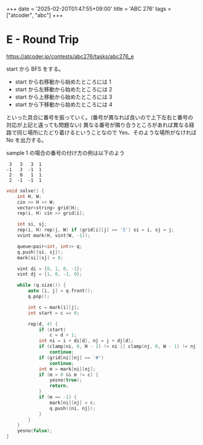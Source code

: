 +++
date = '2025-02-20T01:47:55+09:00'
title = 'ABC 276'
tags = ["atcoder", "abc"]
+++

# E - Round Trip

<https://atcoder.jp/contests/abc276/tasks/abc276_e>

start から BFS をする。

- start から右移動から始めたところには 1
- start から左移動から始めたところには 2
- start から上移動から始めたところには 3
- start から下移動から始めたところには 4

といった具合に番号を振っていく。(番号が異なれば良いので上下左右と番号の対応が上記と違っても問題ない)
異なる番号が隣り合うところがあれば異なる経路で同じ場所にたどり着けるということなので Yes、そのような場所がなければ No を出力する。

sample 1 の場合の番号の付け方の例は以下のよう

```
 3   3   3  1
-1   3  -1  1
 2   0   1  1
 2  -1  -1  1
```

```cpp
void solve() {
    int H, W;
    cin >> H >> W;
    vector<string> grid(H);
    rep(i, H) cin >> grid[i];

    int si, sj;
    rep(i, H) rep(j, W) if (grid[i][j] == 'S') si = i, sj = j;
    vvint mark(H, vint(W, -1));

    queue<pair<int, int>> q;
    q.push({si, sj});
    mark[si][sj] = 0;

    vint di = {0, 1, 0, -1};
    vint dj = {1, 0, -1, 0};

    while (q.size()) {
        auto [i, j] = q.front();
        q.pop();

        int c = mark[i][j];
        int start = c == 0;

        rep(d, 4) {
            if (start)
                c = d + 1;
            int ni = i + di[d], nj = j + dj[d];
            if (clamp(ni, 0, H - 1) != ni || clamp(nj, 0, W - 1) != nj)
                continue;
            if (grid[ni][nj] == '#')
                continue;
            int m = mark[ni][nj];
            if (m > 0 && m != c) {
                yesno(true);
                return;
            }
            if (m == -1) {
                mark[ni][nj] = c;
                q.push({ni, nj});
            }
        }
    }
    yesno(false);
}
```
